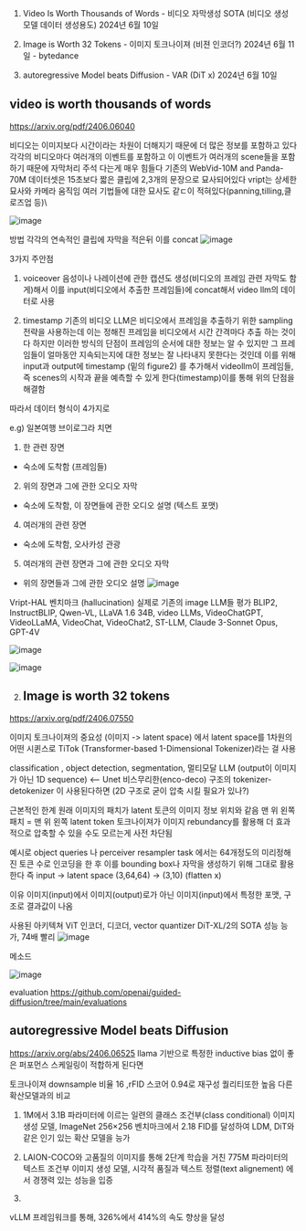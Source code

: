1. Video Is Worth Thousands of Words - 비디오 자막생성 SOTA (비디오 생성 모델 데이터 생성용도)
2024년 6월 10일

2. Image is Worth 32 Tokens - 이미지 토크나이져 (비젼 인코더?)
2024년 6월 11일 - bytedance

3. autoregressive Model beats Diffusion - VAR (DiT x)
2024년 6월 10일

video is worth thousands of words
-------------------------------
https://arxiv.org/pdf/2406.06040

비디오는 이미지보다 시간이라는 차원이 더해지기 때문에 더 많은 정보를 포함하고 있다
각각의 비디오마다 여러개의 이벤트를 포함하고 이 이벤트가 여러개의 scene들을 포함하기 때문에 자막처리 주석 다는게 매우 힘들다
기존의 WebVid-10M and Panda-70M 데이터셋은 15초보다 짧은 클립에 2,3개의 문장으로 묘사되어있다
vript는 상세한 묘사와 카메라 움직임 여러 기법들에 대한 묘사도 같ㄷ이 적혀있다(panning,tilling,클로즈업 등)\

![image](https://github.com/jinuk0211/ai_paper_review/assets/150532431/87c0a1b5-3744-4716-9e3b-6a2f2a05ac00)

방법
각각의 연속적인 클립에 자막을 적은뒤 이를 concat
![image](https://github.com/jinuk0211/ai_paper_review/assets/150532431/e37ac4cc-dd73-4dc7-9693-1a394ef8bfb9)

3가지 주안점
1. voiceover
음성이나 나레이션에 관한 캡션도 생성(비디오의 프레임 관련 자막도 함게)해서 이를 input(비디오에서 추출한 프레임들)에 concat해서 video llm의 데이터로 사용

2. timestamp
기존의 비디오 LLM은 비디오에서 프레임을 추출하기 위한 sampling 전략을 사용하는데 이는 정해진 프레임을 비디오에서 시간 간격마다 추출 하는 것이다 하지만 이러한 방식의 단점이 프레임의 순서에 대한 정보는 알 수 있지만 그 프레임들이 얼마동안 지속되는지에 대한 정보는 잘 나타내지 못한다는 것인데
이를 위해 input과 output에 timestamp (밑의 figure2) 를 추가해서 videollm이 프레임들, 즉 scenes의 시작과 끝을 예측할 수 있게 한다(timestamp)이를 통해 위의 단점을 해결함

따라서 데이터 형식이 4가지로 

e.g) 일본여행 브이로그라 치면
1. 한 관련 장면
- 숙소에 도착함 (프레임들)
2. 위의 장면과 그에 관한 오디오 자막
- 숙소에 도착함, 이 장면들에 관한 오디오 설명 (텍스트 포맷)
4. 여러개의 관련 장면
- 숙소에 도착함, 오사카성 관광
5. 여러개의 관련 장면과 그에 관한 오디오 자막
- 위의 장면들과 그에 관한 오디오 설명
![image](https://github.com/jinuk0211/ai_paper_review/assets/150532431/c141f340-4917-41e7-8a6d-2aeab13a5230)

Vript-HAL 벤치마크 (hallucination)
실제로 기존의 image LLM들 평가
BLIP2, InstructBLIP, Qwen-VL, LLaVA 1.6 34B, video LLMs, VideoChatGPT, VideoLLaMA, VideoChat, VideoChat2, ST-LLM, Claude 3-Sonnet Opus, GPT-4V


![image](https://github.com/jinuk0211/ai_paper_review/assets/150532431/aa1e0c61-5d8b-420c-9055-6eb73d8960df)

![image](https://github.com/jinuk0211/ai_paper_review/assets/150532431/8a839919-df50-4c40-a5f6-c26a751000e4)



2. Image is worth 32 tokens
   ---------------------
https://arxiv.org/pdf/2406.07550

이미지 토크나이져의 중요성 (이미지 -> latent space) 에서 latent space를 1차원의 어떤 시퀸스로
TiTok (Transformer-based 1-Dimensional Tokenizer)라는 걸 사용

classification , object detection, segmentation, 멀티모달 LLM (output이 이미지가 아닌 1D sequence)
 <-- Unet 비스무리한(enco-deco) 구조의 tokenizer-detokenizer 이 사용된다하면 (2D 구조로 굳이 압축 시킬 필요가 있나?)

근본적인 한계 
원래 이미지의 패치가 latent 토큰의 이미지 정보 위치와 같음
맨 위 왼쪽 패치 = 맨 위 왼쪽 latent token 
토크나이져가 이미지 rebundancy를 활용해 더 효과적으로 압축할 수 있을 수도 모르는게 사전 차단됨

예시로 object queries 나 perceiver resampler task 에서는 64개정도의 미리정해진 토큰 수로 인코딩을 한 후 이를 bounding box나 자막을 생성하기 위해 그대로 활용한다
즉 input -> latent space (3,64,64) -> (3,10) (flatten x)

이유 
이미지(input)에서 이미지(output)로가 아닌 이미지(input)에서 특정한 포맷, 구조로 결과값이 나옴 

사용된 아키텍쳐
ViT 인코더, 디코더, vector quantizer
DiT-XL/2의 SOTA 성능 능가, 74배 빨리
![image](https://github.com/jinuk0211/ai_paper_review/assets/150532431/145a45a6-6a3c-4499-938e-da785499c913)

메소드

![image](https://github.com/jinuk0211/ai_paper_review/assets/150532431/868a35d8-96dc-4769-a8ae-fe628ef96ddc)

evaluation 
https://github.com/openai/guided-diffusion/tree/main/evaluations

autoregressive Model beats Diffusion 
---------------------------------
https://arxiv.org/abs/2406.06525
llama 기반으로 특정한 inductive bias 없이 좋은 퍼포먼스 스케일링이 적합하게 된다면

토크나이져
downsample 비율 16 ,rFID 스코어 0.94로 재구성 퀄리티또한 높음
다른 확산모델과의 비교

1. 1M에서 3.1B 파라미터에 이르는 일련의 클래스 조건부(class conditional) 이미지 생성 모델, ImageNet 256×256 벤치마크에서 2.18 FID를 달성하여 LDM, DiT와 같은 인기 있는 확산 모델을 능가

2. LAION-COCO와 고품질의 이미지를 통해 2단계 학습을 거친 775M 파라미터의 텍스트 조건부 이미지 생성 모델, 시각적 품질과 텍스트 정렬(text alignement) 에서 경쟁력 있는 성능을 입증
3. 
vLLM 프레임워크를 통해, 326%에서 414%의 속도 향상을 달성
